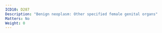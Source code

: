 ```yaml
---
ICD10: D287
Description: "Benign neoplasm: Other specified female genital organs"
Matters: No
Weight: 0
---
```


